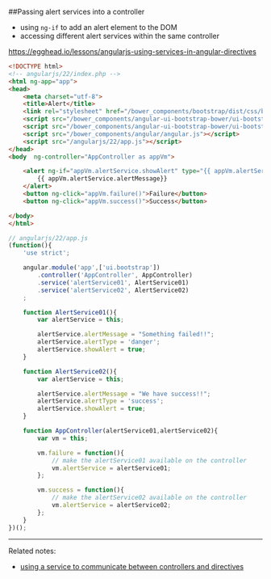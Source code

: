 ##Passing alert services into a controller
* using `ng-if` to add an alert element to the DOM
* accessing different alert services within the same controller

https://egghead.io/lessons/angularjs-using-services-in-angular-directives


```html
<!DOCTYPE html>
<!-- angularjs/22/index.php -->
<html ng-app="app">
<head>
    <meta charset="utf-8">
    <title>Alert</title>
    <link rel="stylesheet" href="/bower_components/bootstrap/dist/css/bootstrap.min.css">
    <script src="/bower_components/angular-ui-bootstrap-bower/ui-bootstrap.min.js"></script>
    <script src="/bower_components/angular-ui-bootstrap-bower/ui-bootstrap-tpls.min.js"></script>
    <script src="/bower_components/angular/angular.js"></script>
    <script src="/angularjs/22/app.js"></script>
</head>
<body  ng-controller="AppController as appVm">

    <alert ng-if="appVm.alertService.showAlert" type="{{ appVm.alertService.alertType }}">
        {{ appVm.alertService.alertMessage}}
    </alert>
    <button ng-click="appVm.failure()">Failure</button>
    <button ng-click="appVm.success()">Success</button>

</body>
</html>
```

```javascript
// angularjs/22/app.js
(function(){
    'use strict';

    angular.module('app',['ui.bootstrap'])
        .controller('AppController', AppController)
        .service('alertService01', AlertService01)
        .service('alertService02', AlertService02)
    ;

    function AlertService01(){
        var alertService = this;

        alertService.alertMessage = "Something failed!!";
        alertService.alertType = 'danger';
        alertService.showAlert = true;
    }

    function AlertService02(){
        var alertService = this;

        alertService.alertMessage = "We have success!!";
        alertService.alertType = 'success';
        alertService.showAlert = true;
    }

    function AppController(alertService01,alertService02){
        var vm = this;

        vm.failure = function(){
            // make the alertService01 available on the controller
            vm.alertService = alertService01;
        };

        vm.success = function(){
            // make the alertService02 available on the controller
            vm.alertService = alertService02;
        };
    }
})();
```

___

Related notes:
* [using a service to communicate between controllers and directives](https://github.com/outboundexplorer/laravel-angular-notes/blob/master/AngularJS/23_using_a_service_to_communicate_between_controllers_and_directives.md)